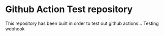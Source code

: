 # Github Action Test repository

This repository has been built in order to test out github actions...
Testing webhook
